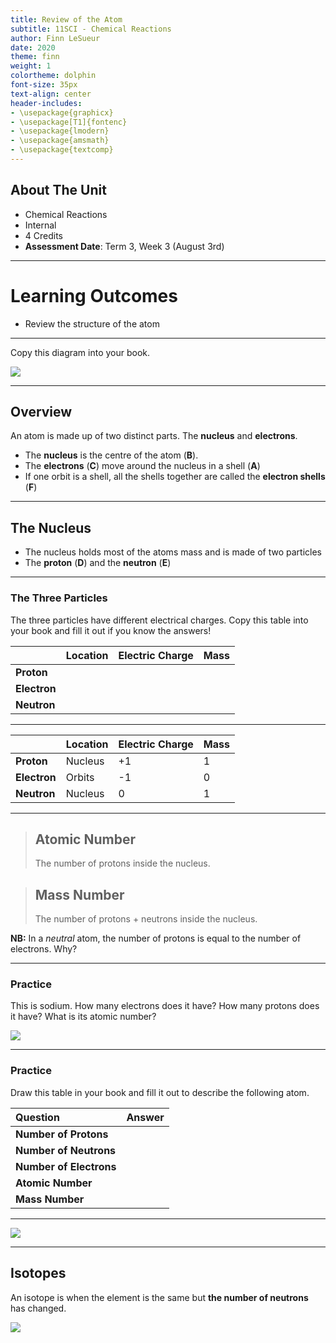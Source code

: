 ```yaml
---
title: Review of the Atom
subtitle: 11SCI - Chemical Reactions
author: Finn LeSueur
date: 2020
theme: finn
weight: 1
colortheme: dolphin
font-size: 35px
text-align: center
header-includes:
- \usepackage{graphicx}
- \usepackage[T1]{fontenc}
- \usepackage{lmodern}
- \usepackage{amsmath}
- \usepackage{textcomp}
---
```


## About The Unit

- Chemical Reactions
- Internal
- 4 Credits
- __Assessment Date__: Term 3, Week 3 (August 3rd)

---

# Learning Outcomes

- Review the structure of the atom

---

Copy this diagram into your book.

![](../assets/review_of_the_atom-unlabelled.jpg)

---

## Overview

An atom is made up of two distinct parts. The __nucleus__ and __electrons__.

- The __nucleus__ is the centre of the atom (__B__).
- The __electrons__ (__C__) move around the nucleus in a shell (__A__)
- If one orbit is a shell, all the shells together are called the __electron shells__ (__F__)

---

## The Nucleus

- The nucleus holds most of the atoms mass and is made of two particles
- The __proton__ (__D__) and the __neutron__ (__E__)

---

### The Three Particles

The three particles have different electrical charges. Copy this table into your book and fill it out if you know the answers!

|              | Location | Electric Charge | Mass |
|:-------------|:---------|:----------------|:-----|
| __Proton__   |          |                 |      |
| __Electron__ |          |                 |      |
| __Neutron__  |          |                 |      |

---

|              | Location | Electric Charge | Mass |
|:-------------|:---------|:----------------|:-----|
| __Proton__   | Nucleus  | +1              | 1    |
| __Electron__ | Orbits   | -1              | 0    |
| __Neutron__  | Nucleus  | 0               | 1    |

---

> ## Atomic Number
> The number of protons inside the nucleus.

> ## Mass Number
> The number of protons + neutrons inside the nucleus.

__NB:__ In a _neutral_ atom, the number of protons is equal to the number of electrons. Why?

---

### Practice

This is sodium. How many electrons does it have? How many protons does it have? What is its atomic number?

![](../assets/review_of_the_atom-sodium.png)

---

### Practice

Draw this table in your book and fill it out to describe the following atom.

| Question                | Answer |
|:------------------------|:-------|
| __Number of Protons__   |        |
| __Number of Neutrons__  |        |
| __Number of Electrons__ |        |
| __Atomic Number__       |        |
| __Mass Number__         |        |

---

![](../assets/review_of_the_atom-helium.png)

---

## Isotopes 

An isotope is when the element is the same but __the number of neutrons__ has changed.

![](../assets/review_of_the_atom-isotopes.png)
